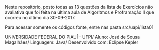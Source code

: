 Neste repositório, posto todas as 13 questões da lista de Exercícios não avaliativa
que foi feita na última aula de Algoritmos e Proframação II que ocorreu no último dia 30-09-2017.

Para acessar somente os códigos fonte, entre nas pasta src/uapi/lista01

UNIVERSIDADE FEDERAL DO PIAUÍ - UFPI/
Aluno: José de Sousa Magalhães/
Linguagem: Java/
Desenvolvido com: Eclipse Kepler
